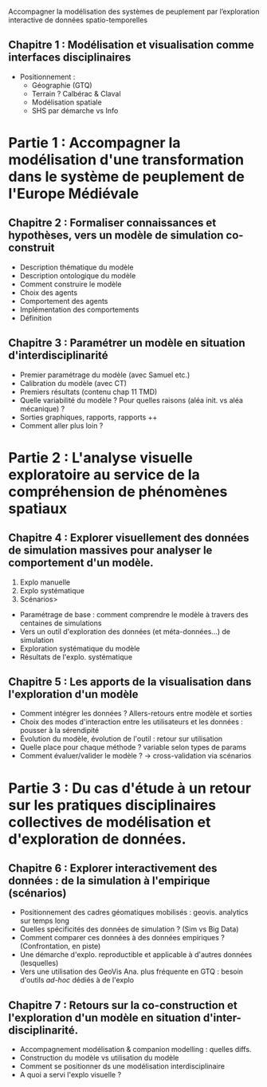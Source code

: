 Accompagner la modélisation des systèmes de peuplement par l’exploration interactive de données spatio-temporelles 

## Chapitre 1 : Modélisation et visualisation comme interfaces disciplinaires
  - Positionnement :
    - Géographie (GTQ)
    - Terrain ? Calbérac & Claval
    - Modélisation spatiale
    - SHS par démarche vs Info

# Partie 1 : Accompagner la modélisation d'une transformation dans le système de peuplement de l'Europe Médiévale

## Chapitre 2 : Formaliser connaissances et hypothèses, vers un modèle de simulation co-construit

  - Description thématique du modèle
  - Description ontologique du modèle
  - Comment construire le modèle
  - Choix des agents
  - Comportement des agents
  - Implémentation des comportements
  - Définition
  
## Chapitre 3 : Paramétrer un modèle en situation d'interdisciplinarité
  - Premier paramétrage du modèle (avec Samuel etc.)
  - Calibration du modèle (avec CT)
  - Premiers résultats (contenu chap 11 TMD)
  - Quelle variabilité du modèle ? Pour quelles raisons (aléa init. vs aléa mécanique) ?
  - Sorties graphiques, rapports, rapports ++
  - Comment aller plus loin ?

# Partie 2 : L'analyse visuelle exploratoire au service de la compréhension de phénomènes spatiaux

## Chapitre 4 : Explorer visuellement des données de simulation massives pour analyser le comportement d'un modèle.  

  1. Explo manuelle
  2. Explo systématique
  3. Scénarios>

  - Paramétrage de base : comment comprendre le modèle à travers des centaines de simulations
  - Vers un outil d'exploration des données (et méta-données...) de simulation
  - Exploration systématique du modèle
  - Résultats de l'explo. systématique

## Chapitre 5 : Les apports de la visualisation dans l'exploration d'un modèle
  - Comment intégrer les données ? Allers-retours entre modèle et sorties
  - Choix des modes d'interaction entre les utilisateurs et les données : pousser à la sérendipité
  - Évolution du modèle, évolution de l'outil : retour sur utilisation
  - Quelle place pour chaque méthode ? variable selon types de params
  - Comment évaluer/valider le modèle ? -> cross-validation via scénarios

# Partie 3 : Du cas d'étude à un retour sur les pratiques disciplinaires collectives de modélisation et d'exploration de données.
  
## Chapitre 6 : Explorer interactivement des données : de la simulation à l'empirique (scénarios)
  - Positionnement des cadres géomatiques mobilisés : geovis. analytics sur temps long
  - Quelles spécificités des données de simulation ?  (Sim vs Big Data)
  - Comment comparer ces données à des données empiriques ? (Confrontation, en piste)
  - Une démarche d'explo. reproductible et applicable à d'autres données (lesquelles)
  - Vers une utilisation des GeoVis Ana. plus fréquente en GTQ : besoin d'outils *ad-hoc* dédiés à de l'explo

## Chapitre 7 : Retours sur la co-construction et l'exploration d'un modèle en situation d'inter-disciplinarité.
  - Accompagnement modélisation & companion modelling : quelles diffs.
  - Construction du modèle vs utilisation du modèle
  - Comment se positionner ds une modélisation interdisciplinaire
  - A quoi a servi l'explo visuelle ?
